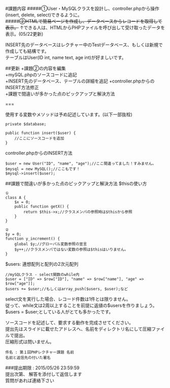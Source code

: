 #課題内容
#####①User・MySQLクラスを設計し、controller.phpから操作(insert, delete, select)できるように。  
#####~~②HTMLで簡易ページを作成し、データベースからレコードを取得して表示。~~
↑できる人は、HTMLからPHPファイルを呼び出して受け取ったデータを表示。(05/22更新)
  
INSERT先のデータベースはレクチャー中のTestデータベース、もしくは新規で作成しても結構です。  
テーブルはUser(ID int, name text, age int)が好ましいです。  

##更新
+課題②の内容を編集  
+mySQL.phpのソースコードに追記  
+INSERT先のデータベース、テーブルの詳細を追記
+controller.phpからのINSERT方法修正  
+課題で間違いが多かった点のピックアップと解決方法  

===
  
使用する変数やメソッドは予め記述しています。(以下一部抜栓)  
  
    private $database;  
  
    public function insert($user) {  
        //ここにソースコードを追加  
    }  
  
controller.phpからのINSERT方法  
  
    $user = new User("ID", "name", "age");//ここ間違ってました！すみません。
    $mysql = new MySQL();//ここもです！
    $mysql->insert($user);
  
  
  
##課題で間違いが多かった点のピックアップと解決方法
$thisの使い方  

    ①
    class A {  
        $x = 0;  
        public function getX() {  
            return $this->x;//クラスメンバの参照時は$thisから参照  
        }  
    }  
  
    ②  
    $y = 0;  
    function y_increment() {  
        global $y;//グローバル変数参照の宣言  
        $y++;//クラスメンバではない変数の参照は$thisはいりません。  
    }  
  
$users: 連想配列と配列の2次元配列  

    //mySQLクラス - select関数のwhile内  
    $user = ["ID" => $row["ID"], "name" => $row["name"], "age" => $row["age"]];  
    $users += $user;//もしくはarray_push($users, $user);など  
select文を実行した場合、レコード件数は1件とは限りません。  
従って、while文は2周以上することを前提に返値の$usersを作りましょう。  
$users = $user;としている人がとても多かったです。  
  
ソースコードを記述して、要求する動作を完成させてください。  
提出先はスライドに載せたアドレスへ、名前をディレクトリ名にして圧縮ファイルで提出。  
圧縮形式は問いません。  
  
    件名 : 第１回PHPレクチャー課題 名前  
    名前と返信先の付いた署名  
  
###提出期限 : 2015/05/26 23:59:59  
提出次第、 解答を添付して返信します  
質問があれば連絡下さい  
